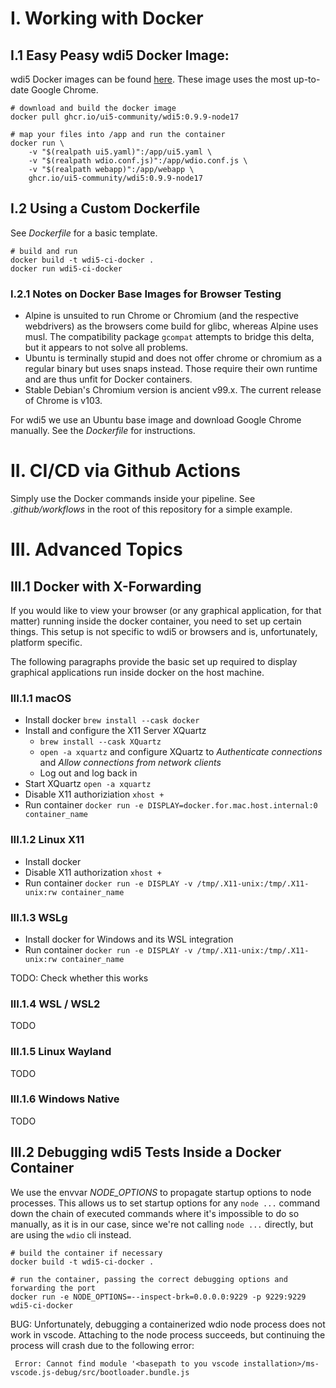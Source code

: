 # I. Working with Docker

## I.1 Easy Peasy wdi5 Docker Image:

wdi5 Docker images can be found
[here](https://github.com/ui5-community/wdi5/pkgs/container/wdi5). These image
uses the most up-to-date Google Chrome.

```
# download and build the docker image
docker pull ghcr.io/ui5-community/wdi5:0.9.9-node17

# map your files into /app and run the container
docker run \
    -v "$(realpath ui5.yaml)":/app/ui5.yaml \
    -v "$(realpath wdio.conf.js)":/app/wdio.conf.js \
    -v "$(realpath webapp)":/app/webapp \
    ghcr.io/ui5-community/wdi5:0.9.9-node17
```

## I.2 Using a Custom Dockerfile

See *Dockerfile* for a basic template.

```
# build and run
docker build -t wdi5-ci-docker .
docker run wdi5-ci-docker
```

### I.2.1 Notes on Docker Base Images for Browser Testing

- Alpine is unsuited to run Chrome or Chromium (and the respective webdrivers)
  as the browsers come build for glibc, whereas Alpine uses musl. The
  compatibility package `gcompat` attempts to bridge this delta, but it appears
  to not solve all problems.
- Ubuntu is terminally stupid and does not offer chrome or chromium as a
  regular binary but uses snaps instead. Those require their own runtime and
  are thus unfit for Docker containers.
- Stable Debian's Chromium version is ancient v99.x. The current release of
  Chrome is v103.

For wdi5 we use an Ubuntu base image and download Google Chrome manually. See
the *Dockerfile* for instructions.

# II. CI/CD via Github Actions

Simply use the Docker commands inside your pipeline. See *.github/workflows* in
the root of this repository for a simple example.

# III. Advanced Topics

## III.1 Docker with X-Forwarding

If you would like to view your browser (or any graphical application, for that
matter) running inside the docker container, you need to set up certain things.
This setup is not specific to wdi5 or browsers and is, unfortunately, platform
specific.

The following paragraphs provide the basic set up required to display graphical
applications run inside docker on the host machine.

### III.1.1 macOS

- Install docker `brew install --cask docker`
- Install and configure the X11 Server XQuartz
  - `brew install --cask XQuartz`
  - `open -a xquartz` and configure XQuartz to _Authenticate connections_ and
    _Allow connections from network clients_
  - Log out and log back in
- Start XQuartz `open -a xquartz`
- Disable X11 authoriziation `xhost +`
- Run container `docker run -e DISPLAY=docker.for.mac.host.internal:0
  container_name`

### III.1.2 Linux X11

- Install docker
- Disable X11 authorization `xhost +`
- Run container `docker run -e DISPLAY -v /tmp/.X11-unix:/tmp/.X11-unix:rw container_name`

### III.1.3 WSLg

- Install docker for Windows and its WSL integration
- Run container `docker run -e DISPLAY -v /tmp/.X11-unix:/tmp/.X11-unix:rw
  container_name`

TODO: Check whether this works

### III.1.4 WSL / WSL2

TODO

### III.1.5 Linux Wayland

TODO

### III.1.6 Windows Native

TODO


## III.2 Debugging wdi5 Tests Inside a Docker Container

We use the envvar *NODE_OPTIONS* to propagate startup options to node
processes. This allows us to set startup options for any `node ...` command
down the chain of executed commands where it's impossible to do so manually, as
it is in our case, since we're not calling `node ...` directly, but are using
the `wdio` cli instead.

```
# build the container if necessary
docker build -t wdi5-ci-docker .

# run the container, passing the correct debugging options and forwarding the port
docker run -e NODE_OPTIONS=--inspect-brk=0.0.0.0:9229 -p 9229:9229 wdi5-ci-docker
```

BUG: Unfortunately, debugging a containerized wdio node process does not work
     in vscode. Attaching to the node process succeeds, but continuing the
     process will crash due to the following error:

     Error: Cannot find module '<basepath to you vscode installation>/ms-vscode.js-debug/src/bootloader.bundle.js
